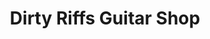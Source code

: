 ---
title: "Dirty Riffs Guitar Shop"
url: /kingsbridge/dirty-riffs-guitar-shop/
shop: Instrumente
---